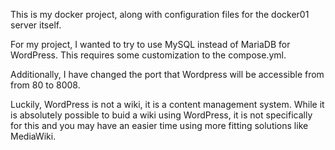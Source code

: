 This is my docker project, along with configuration files for the docker01 server itself.

For my project, I wanted to try to use MySQL instead of MariaDB for WordPress. This requires some customization to the compose.yml.

Additionally, I have changed the port that Wordpress will be accessible from from 80 to 8008.

Luckily, WordPress is not a wiki, it is a content management system. While it is absolutely possible to buid a wiki using WordPress, it is not specifically for this and you may have an easier time using more fitting solutions like MediaWiki.
